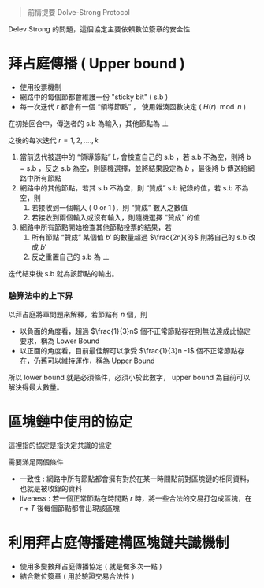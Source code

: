 > 前情提要 Dolve-Strong Protocol

 Delev Strong 的問題，這個協定主要依賴數位簽章的安全性


# 拜占庭傳播 ( Upper bound )
- 使用投票機制
- 網路中的每個節都會維護一份 "sticky bit" ( s.b )
- 每一次迭代 $r$ 都會有一個 “領導節點” ， 使用雜湊函數決定 ( $H(r) \mod n$ )

在初始回合中，傳送者的 s.b 為輸入，其他節點為 $\perp$ 

之後的每次迭代 $r=1,2,....,k$
1. 當前迭代被選中的 “領導節點” $L_r$ 會檢查自己的 s.b ，若 s.b 不為空，則將 b = s.b ，反之 s.b 為空，則隨機選擇，並將結果設定為 $b$ ，最後將 $b$ 傳送給網路中所有節點
2. 網路中的其他節點，若其 s.b 不為空，則 “贊成” s.b 紀錄的值，若 s.b 不為空，則
	1. 若接收到一個輸入 ( 0 or 1 )，則 “贊成” 數入之數值
	2. 若接收到兩個輸入或沒有輸入，則隨機選擇 “贊成” 的值
3. 網路中所有節點開始檢查其他節點投票的結果，若
	1. 所有節點 “贊成” 某個值 $b'$ 的數量超過 $\frac{2n}{3}$ 則將自己的 s.b 改成 $b'$ 
	2. 反之重置自己的 s.b 為 $\perp$ 

迭代結束後 s.b 就為該節點的輸出。


### 驗算法中的上下界

以拜占庭將軍問題來解釋，若節點有 $n$ 個，則
- 以負面的角度看，超過 $\frac{1}{3}n$  個不正常節點存在則無法達成此協定要求，稱為 Lower Bound 
- 以正面的角度看，目前最佳解可以承受 $\frac{1}{3}n -1$ 個不正常節點存在，仍舊可以維持運作，稱為 Upper Bound

所以 lower bound 就是必須條件，必須小於此數字， upper bound 為目前可以解決得最大數量。


# 區塊鏈中使用的協定
這裡指的協定是指決定共識的協定

需要滿足兩個條件
- 一致性 : 網路中所有節點都會擁有對於在某一時間點前對區塊鏈的相同資料，也就是被收錄的資料
- liveness : 若一個正常節點在時間點 $r$ 時，將一些合法的交易打包成區塊，在 $r + T$ 後每個節點都會出現該區塊


# 利用拜占庭傳播建構區塊鏈共識機制
- 使用多變數拜占庭傳播協定 ( 就是做多次一點 )
- 結合數位簽章 ( 用於驗證交易合法性 )



